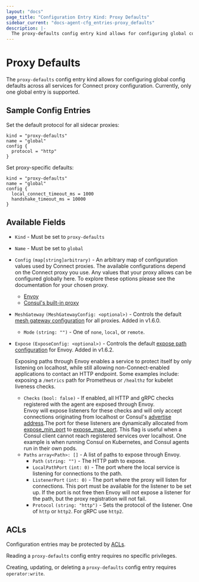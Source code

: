 ```yaml
---
layout: "docs"
page_title: "Configuration Entry Kind: Proxy Defaults"
sidebar_current: "docs-agent-cfg_entries-proxy_defaults"
description: |-
  The proxy-defaults config entry kind allows for configuring global config defaults across all services for Connect proxy configuration. Currently, only one global entry is supported.
---
```


# Proxy Defaults

The `proxy-defaults` config entry kind allows for configuring global config
defaults across all services for Connect proxy configuration. Currently, only
one global entry is supported.

## Sample Config Entries

Set the default protocol for all sidecar proxies:

```hcl
kind = "proxy-defaults"
name = "global"
config {
  protocol = "http"
}
```

Set proxy-specific defaults:

```hcl
kind = "proxy-defaults"
name = "global"
config {
  local_connect_timeout_ms = 1000
  handshake_timeout_ms = 10000
}
```

## Available Fields

- `Kind` - Must be set to `proxy-defaults`

- `Name` - Must be set to `global`

- `Config` `(map[string]arbitrary)` - An arbitrary map of configuration values used by Connect proxies.
  The available configurations depend on the Connect proxy you use. Any values
  that your proxy allows can be configured globally here. To
  explore these options please see the documentation for your chosen proxy.

  * [Envoy](/docs/connect/proxies/envoy.html#bootstrap-configuration)
  * [Consul's built-in proxy](/docs/connect/proxies/built-in.html)

- `MeshGateway` `(MeshGatewayConfig: <optional>)` - Controls the default
  [mesh gateway configuration](/docs/connect/mesh_gateway.html#connect-proxy-configuration)
  for all proxies. Added in v1.6.0.

  - `Mode` `(string: "")` - One of `none`, `local`, or `remote`.
  
- `Expose` `(ExposeConfig: <optional>)` - Controls the default
  [expose path configuration](/docs/connect/registration/service-registration.html#expose-paths-configuration-reference)
  for Envoy. Added in v1.6.2.

  Exposing paths through Envoy enables a service to protect itself by only listening on localhost, while still allowing 
  non-Connect-enabled applications to contact an HTTP endpoint. 
  Some examples include: exposing a `/metrics` path for Prometheus or `/healthz` for kubelet liveness checks.

  - `Checks` `(bool: false)` - If enabled, all HTTP and gRPC checks registered with the agent are  exposed through Envoy.  
 Envoy will expose listeners for these checks and will only accept connections originating from localhost or Consul's 
 [advertise address](/docs/agent/options.html#advertise).The port for these listeners are dynamically allocated from 
 [expose_min_port](/docs/agent/options.html#expose_min_port) to [expose_max_port](/docs/agent/options.html#expose_max_port). 
 This flag is useful when a Consul client cannot reach registered services over localhost. One example is when running 
 Consul on Kubernetes, and Consul agents run in their own pods.
  - `Paths` `array<Path>: []` - A list of paths to expose through Envoy.
    - `Path` `(string: "")` - The HTTP path to expose.
    - `LocalPathPort` `(int: 0)` - The port where the local service is listening for connections to the path.
    - `ListenerPort` `(int: 0)` - The port where the proxy will listen for connections. This port must be  available 
    for the listener to be set up. If the port is not free then Envoy will not expose a listener for the path, 
    but the proxy registration will not fail. 
    - `Protocol` `(string: "http")` - Sets the protocol of the listener. One of `http` or `http2`. For gRPC use `http2`.

## ACLs

Configuration entries may be protected by
[ACLs](https://learn.hashicorp.com/consul/security-networking/production-acls).

Reading a `proxy-defaults` config entry requires no specific privileges.

Creating, updating, or deleting a `proxy-defaults` config entry requires
`operator:write`.
